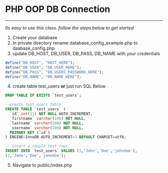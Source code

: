 # PHP OOP DB Connection
---

*Its easy to use this class. follow the steps below to get started*

1. Create your database
2. In private directory rename database_config_example.php to daabase_config.php
3. update DB_HOST, DB_USER, DB_PASS, DB_NAME with your credentials

```php
define("DB_HOST", "HOST_HERE");
define("DB_USER", "DB_USER_HERE");
define("DB_PASS", "DB_USERS_PASSWORD_HERE");
define("DB_NAME", "DB_NAME_HERE");
```

4. create table test_users **or** just run SQL Below

```sql
DROP TABLE IF EXISTS `test_users`;

--create test_users table
CREATE TABLE `test_users` (
  `id` int(11) NOT NULL AUTO_INCREMENT,
  `firstname` varchar(100) NOT NULL,
  `lastname` varchar(100) NOT NULL,
  `username` varchar(100) NOT NULL,
  PRIMARY KEY (`id`)
) ENGINE=InnoDB AUTO_INCREMENT=3 DEFAULT CHARSET=utf8;

-- insert a couple test rows
INSERT INTO `test_users` VALUES (1,'John','Doe','johndoe'),
(2,'Jane','Doe','janedoe');
```

5. Navigate to public/index.php 